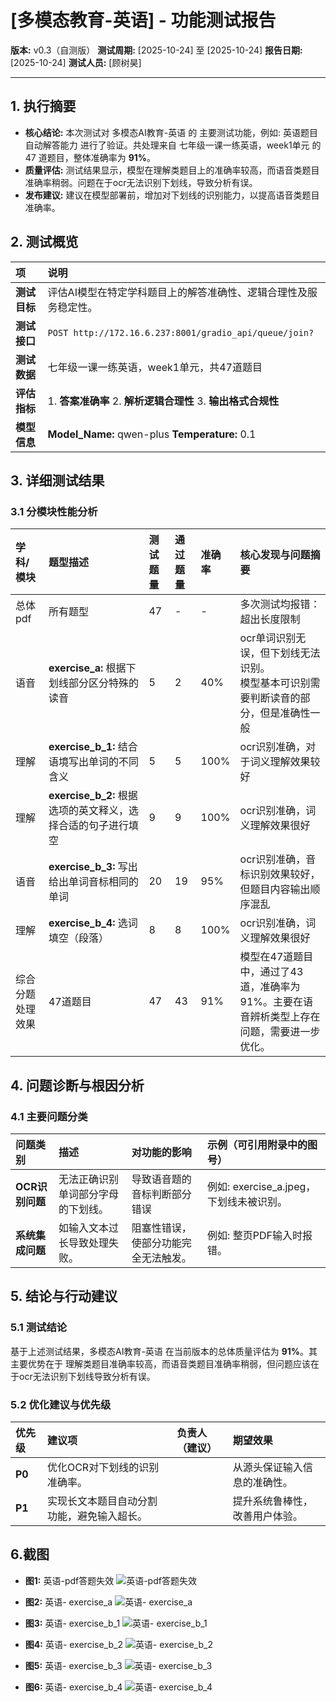 # [多模态教育-英语] - 功能测试报告

**版本:** v0.3（自测版）
**测试周期:** [2025-10-24] 至 [2025-10-24]
**报告日期:** [2025-10-24]
**测试人员:** [顾树昊]

---

## 1. 执行摘要

-   **核心结论:** 本次测试对 多模态AI教育-英语 的 主要测试功能，例如: 英语题目自动解答能力 进行了验证。共处理来自 七年级一课一练英语，week1单元 的 47 道题目，整体准确率为 **91%**。
-   **质量评估:** 测试结果显示，模型在理解类题目上的准确率较高，而语音类题目准确率稍弱。问题在于ocr无法识别下划线，导致分析有误。
-   **发布建议:** 建议在模型部署前，增加对下划线的识别能力，以提高语音类题目准确率。

## 2. 测试概览

| 项 | 说明 |
| :--- | :--- |
| **测试目标** | 评估AI模型在特定学科题目上的解答准确性、逻辑合理性及服务稳定性。 |
| **测试接口** | `POST http://172.16.6.237:8001/gradio_api/queue/join?` |
| **测试数据** | 七年级一课一练英语，week1单元，共47道题目 |
| **评估指标** | 1. **答案准确率** 2. **解析逻辑合理性** 3. **输出格式合规性** |
| **模型信息** | **Model_Name:** qwen-plus  **Temperature:** 0.1 |

## 3. 详细测试结果

### 3.1 分模块性能分析

| 学科/模块 | 题型描述 | 测试题量 | 通过题量 | 准确率 | 核心发现与问题摘要 |
| :--- | :--- | :--- | :--- | :--- | :--- |
| 总体pdf| 所有题型 | 47 | - | - | 多次测试均报错：超出长度限制 |
| 语音| **exercise_a:** 根据下划线部分区分特殊的读音 | 5 | 2 | 40% | ocr单词识别无误，但下划线无法识别。<br>模型基本可识别需要判断读音的部分，但是准确性一般 |
| 理解|  **exercise_b_1:** 结合语境写出单词的不同含义 | 5 | 5 | 100% | ocr识别准确，对于词义理解效果较好 |
| 理解|  **exercise_b_2:** 根据选项的英文释义，选择合适的句子进行填空 | 9 | 9 | 100% | ocr识别准确，词义理解效果很好 |
| 语音|  **exercise_b_3:** 写出给出单词音标相同的单词 | 20 | 19 | 95% | ocr识别准确，音标识别效果较好，但题目内容输出顺序混乱 |
| 理解|  **exercise_b_4:**  选词填空（段落） | 8 | 8 | 100% | ocr识别准确，词义理解效果很好 |
| 综合分题处理效果| 47道题目 | 47 | 43 | 91% | 模型在47道题目中，通过了43道，准确率为91%。主要在语音辨析类型上存在问题，需要进一步优化。 |


## 4. 问题诊断与根因分析

### 4.1 主要问题分类

| 问题类别 | 描述 | 对功能的影响 | 示例（可引用附录中的图号） |
| :--- | :--- | :--- | :--- |
| **OCR识别问题** | 无法正确识别单词部分字母的下划线。 | 导致语音题的音标判断部分错误 | 例如: exercise_a.jpeg，下划线未被识别。 |
| **系统集成问题** | 如输入文本过长导致处理失败。 | 阻塞性错误，使部分功能完全无法触发。 | 例如: 整页PDF输入时报错。 |

## 5. 结论与行动建议

### 5.1 测试结论
基于上述测试结果，多模态AI教育-英语 在当前版本的总体质量评估为 **91%**。其主要优势在于 理解类题目准确率较高，而语音类题目准确率稍弱，但问题应该在于ocr无法识别下划线导致分析有误。

### 5.2 优化建议与优先级
| 优先级 | 建议项 | 负责人（建议） | 期望效果 |
| :--- | :--- | :--- | :--- |
| **P0** | 优化OCR对下划线的识别准确率。 |  | 从源头保证输入信息的准确性。 |
| **P1** | 实现长文本题目自动分割功能，避免输入超长。 |  | 提升系统鲁棒性，改善用户体验。 |

## 6.截图
-   **图1:** 英语-pdf答题失效
![英语-pdf答题失效](./pdf答题失效.jpeg)

-   **图2:** 英语- exercise_a
![英语- exercise_a]( ./exercise_a.jpeg)

-   **图3:** 英语- exercise_b_1
![英语- exercise_b_1]( ./exercise_b_1.jpeg)

-   **图4:** 英语- exercise_b_2
![英语- exercise_b_2]( ./exercise_b_2.jpeg)

-   **图5:** 英语- exercise_b_3
![英语- exercise_b_3]( ./exercise_b_3.jpeg)

-   **图6:** 英语- exercise_b_4
![英语- exercise_b_4]( ./exercise_b_4.jpeg)

